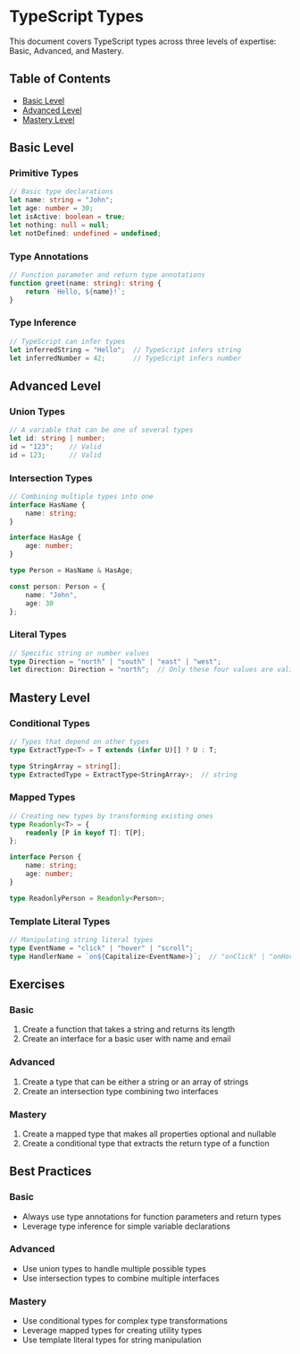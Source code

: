 # TypeScript Types

This document covers TypeScript types across three levels of expertise: Basic, Advanced, and Mastery.

## Table of Contents
- [Basic Level](#basic-level)
- [Advanced Level](#advanced-level)
- [Mastery Level](#mastery-level)

## Basic Level

### Primitive Types
```typescript
// Basic type declarations
let name: string = "John";
let age: number = 30;
let isActive: boolean = true;
let nothing: null = null;
let notDefined: undefined = undefined;
```

### Type Annotations
```typescript
// Function parameter and return type annotations
function greet(name: string): string {
    return `Hello, ${name}!`;
}
```

### Type Inference
```typescript
// TypeScript can infer types
let inferredString = "Hello";  // TypeScript infers string
let inferredNumber = 42;       // TypeScript infers number
```

## Advanced Level

### Union Types
```typescript
// A variable that can be one of several types
let id: string | number;
id = "123";    // Valid
id = 123;      // Valid
```

### Intersection Types
```typescript
// Combining multiple types into one
interface HasName {
    name: string;
}

interface HasAge {
    age: number;
}

type Person = HasName & HasAge;

const person: Person = {
    name: "John",
    age: 30
};
```

### Literal Types
```typescript
// Specific string or number values
type Direction = "north" | "south" | "east" | "west";
let direction: Direction = "north";  // Only these four values are valid
```

## Mastery Level

### Conditional Types
```typescript
// Types that depend on other types
type ExtractType<T> = T extends (infer U)[] ? U : T;

type StringArray = string[];
type ExtractedType = ExtractType<StringArray>;  // string
```

### Mapped Types
```typescript
// Creating new types by transforming existing ones
type Readonly<T> = {
    readonly [P in keyof T]: T[P];
};

interface Person {
    name: string;
    age: number;
}

type ReadonlyPerson = Readonly<Person>;
```

### Template Literal Types
```typescript
// Manipulating string literal types
type EventName = "click" | "hover" | "scroll";
type HandlerName = `on${Capitalize<EventName>}`;  // "onClick" | "onHover" | "onScroll"
```

## Exercises

### Basic
1. Create a function that takes a string and returns its length
2. Create an interface for a basic user with name and email

### Advanced
1. Create a type that can be either a string or an array of strings
2. Create an intersection type combining two interfaces

### Mastery
1. Create a mapped type that makes all properties optional and nullable
2. Create a conditional type that extracts the return type of a function

## Best Practices

### Basic
- Always use type annotations for function parameters and return types
- Leverage type inference for simple variable declarations

### Advanced
- Use union types to handle multiple possible types
- Use intersection types to combine multiple interfaces

### Mastery
- Use conditional types for complex type transformations
- Leverage mapped types for creating utility types
- Use template literal types for string manipulation 